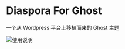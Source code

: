 # Diaspora For Ghost

一个从 Wordpress 平台上移植而来的 Ghost 主题

![使用说明](https://jcl.moe/diaspora-for-ghost-shi-yong-shuo-ming/)